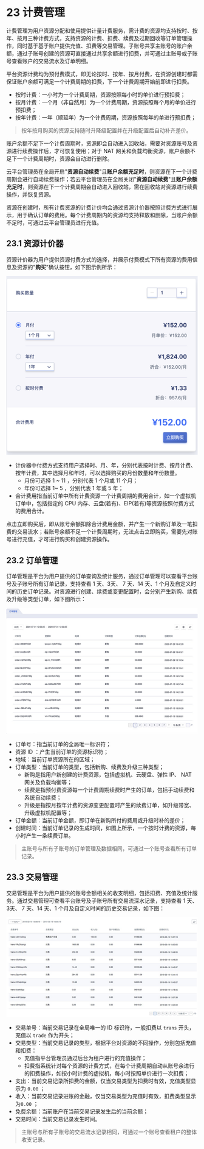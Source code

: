 # 23 计费管理

计费管理为用户资源分配和使用提供计量计费服务，需计费的资源均支持按时、按年、按月三种计费方式，支持资源的计费、扣费、续费及过期回收等订单管理操作，同时基于基于账户提供充值、扣费等交易管理。子账号共享主账号的账户余额，通过子账号创建的资源可直接通过共享余额进行扣费，并可通过主账号或子账号查看账户的交易流水及订单明细。

平台资源计费均为预付费模式，即无论按时、按年、按月付费，在资源创建时都需保证账户余额可满足一个计费周期的扣费，下一个计费周期开始前即进行扣费。

- 按时计费：一小时为一个计费周期，资源按照每小时的单价进行预扣费；
- 按月计费：一个月（非自然月）为一个计费周期，资源按照每个月的单价进行预扣费；
- 按年计费：一年（顺延年）为一个计费周期，资源按照每年的单进行预扣费；

> 按年按月购买的资源支持随时升降级配置并在升级配置后自动补齐差价。

账户余额不足下一个计费周期时，资源即会自动进入回收站，需要对资源账号及资源进行续费操作后，才可恢复使用；对于 NAT 网关和负载均衡资源，账户余额不足下一个计费周期时，资源会自动进行删除。

云平台管理员在全局开启"**资源自动续费**"且**账户余额充足时**，则资源在下一个计费周期会进行自动续费操作；若云平台管理员在全局关闭"**资源自动续费**"且**账户余额充足时**，则资源在下一个计费周期会自动进入回收站，需在回收站对资源进行续费操作，并恢复资源。

资源在创建时，所有计费资源的计费计价均会通过资源计价器按照计费方式进行展示，用于确认订单的费用。每个计费周期内的资源均支持释放和删除，当账户余额不足时，可通过云平台管理员进行充值。

## 23.1 资源计价器

资源计价器为用户提供资源付费方式的选择，并展示付费模式下所有资源的费用信息及资源的"**购买**"确认按钮，如下图示例所示：

![buy](../images/userguide/buy.png)

- 计价器中付费方式支持用户选择时、月、年，分别代表按时计费、按月计费、按年计费，其中选择月和年时，可以选择购买的月份数量和年份数量。
  - 月份可选择 1 ~ 11 ，分别代表 1 个月或 11 个月；
  - 年份可选择 1~ 5 ，分别代表 1 年或 5 年；
- 合计费用指当前订单中所有计费资源一个计费周期的费用合计，如一个虚拟机订单中，包括指定的 CPU 内存、云盘(若有)、EIP(若有)等资源按照付费方式的费用合计。

点击立即购买后，即从账号余额扣除合计费用金额，并产生一个新购订单及一笔扣费的交易流水；若账号余额不足一个计费周期时，无法点击立即购买，需要先对账号进行充值，才可进行购买和创建资源操作。

## 23.2 订单管理

订单管理是平台为用户提供的订单查询及统计服务，通过订单管理可以查看平台账号及子账号所有订单记录，支持查看 1 天、3天、 7 天、14 天、1 个月及自定义时间的历史订单记录。对资源进行创建、续费或变更配置时，会分别产生新购、续费及升级等类型订单，如下图所示：

![orderlist](../images/userguide/orderlist.png)

- 订单号：指当前订单的全局唯一标识符；
- 资源 ID ：产生当前订单的资源标识符；
- 地域：当前订单资源所在的区域；
- 订单类型：当前订单的类型，包括新购、续费及升级三种类型；
  - 新购是指用户新创建的计费资源，包括虚拟机、云硬盘、弹性 IP、 NAT 网关及负载均衡等；
  - 续费是指预付费资源每一个计费周期续费时产生的订单，包括手动续费和系统自动续费；
  - 升级是指按月按年计费的资源变更配置时产生的续费订单，如升级带宽、升级虚拟机配置等；
- 订单金额：当前订单金额，即订单在新购所付的费用或升级时补的差价；
- 创建时间：当前订单记录的生成时间，如图上所示，一个按时计费的资源，每小时产生一条续费订单。

> 主账号与所有子账号的订单管理及数据相同，可通过一个账号查看所有订单记录。

## 23.3 交易管理

交易管理是平台为用户提供的账号金额相关的收支明细，包括扣费、充值及统计服务。通过交易管理可查看平台账号及子账号所有交易流深水记录，支持查看 1 天、3天、 7 天、14 天、1 个月及自定义时间的历史交易记录，如下图：

![translist](../images/userguide/translist.png)

- 交易单号：当前交易记录在全局唯一的 ID 标识符，一般扣费以 `trans` 开头，充值以 `trade` 作为开头；
- 交易类型：当前交易记录的类型，根据平台对资源的不同操作，分别包括充值和扣费：
  - 充值指平台管理员通过后台为租户进行的充值操作；
  - 扣费指系统针对每个资源的计费方式，在每个计费周期自动从账号余进行的扣费操作，如按小时计费的虚拟机，每小时按照单价进行一次扣费；
- 支出：当前交易记录所扣费的金额，仅当交易类型为扣费时有效，充值类型显示为 `0.00` ；
- 收入：当前交易记录进账的金融，仅当交易类型为充值时有效，扣费类型显示为`0.00` ；
- 免费余额：当前账户在当前交易记录发生后的当前余额；
- 交易时间：当前交易记录发生时间。

> 主账号与所有子账号的交易流水记录相同，可通过一个账号查看租户的整体收支记录。

